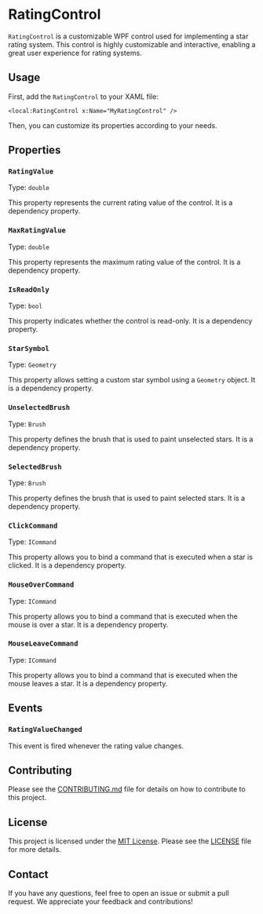 ﻿# RatingControl

`RatingControl` is a customizable WPF control used for implementing a star rating system. This control is highly customizable and interactive, enabling a great user experience for rating systems.

## Usage

First, add the `RatingControl` to your XAML file:

```xaml
<local:RatingControl x:Name="MyRatingControl" />
```

Then, you can customize its properties according to your needs.

## Properties

### `RatingValue`

Type: `double`

This property represents the current rating value of the control. It is a dependency property.

### `MaxRatingValue`

Type: `double`

This property represents the maximum rating value of the control. It is a dependency property.

### `IsReadOnly`

Type: `bool`

This property indicates whether the control is read-only. It is a dependency property.

### `StarSymbol`

Type: `Geometry`

This property allows setting a custom star symbol using a `Geometry` object. It is a dependency property.

### `UnselectedBrush`

Type: `Brush`

This property defines the brush that is used to paint unselected stars. It is a dependency property.

### `SelectedBrush`

Type: `Brush`

This property defines the brush that is used to paint selected stars. It is a dependency property.

### `ClickCommand`

Type: `ICommand`

This property allows you to bind a command that is executed when a star is clicked. It is a dependency property.

### `MouseOverCommand`

Type: `ICommand`

This property allows you to bind a command that is executed when the mouse is over a star. It is a dependency property.

### `MouseLeaveCommand`

Type: `ICommand`

This property allows you to bind a command that is executed when the mouse leaves a star. It is a dependency property.

## Events

### `RatingValueChanged`

This event is fired whenever the rating value changes.

## Contributing

Please see the [CONTRIBUTING.md](./CONTRIBUTING.md) file for details on how to contribute to this project.

## License

This project is licensed under the [MIT License](./LICENSE). Please see the [LICENSE](./LICENSE) file for more details.

## Contact

If you have any questions, feel free to open an issue or submit a pull request. We appreciate your feedback and contributions!
